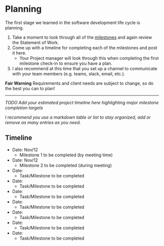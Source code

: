 # Planning

The first stage we learned in the software development life cycle is planning. 

1. Take a moment to look through all of the [milestones](./../) and again review the Statement of Work. 
2. Come up with a timeline for completing each of the milestones and post it here.
	- Your Project manager will look through this when completing the first milestone check-in to ensure you have a plan.
3. I also recommend at this time that you set up a channel to communicate with your team members (e.g. teams, slack, email, etc.).

**Fair Warning** Requirements and client needs are subject to change, so do the best you can to plan!

<hr>

*TODO Add your estimated project timeline here highlighting major milestone completion targets*

*I recommend you use a markdown table or list to stay organized, add or remove as many entries as you need.*


## Timeline

- Date: Nov/12 
	- Milestone 1 to be completed (by meeting time)
- Date: Nov/12 
	- Milestone 2 to be completed (during meeting)
- Date:
	- Task/Milestone to be completed
- Date:
	- Task/Milestone to be completed
- Date:
	- Task/Milestone to be completed
- Date:
	- Task/Milestone to be completed
- Date:
	- Task/Milestone to be completed
- Date:
	- Task/Milestone to be completed
- Date:
	- Task/Milestone to be completed
